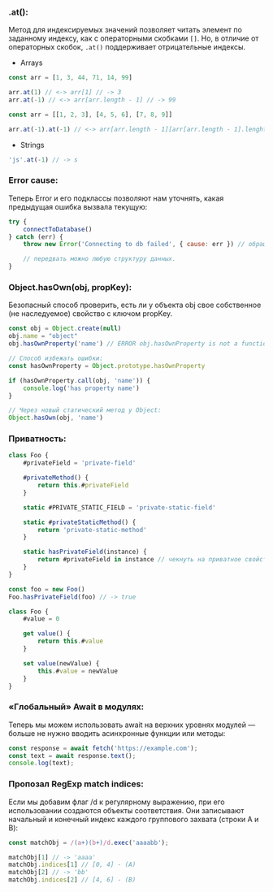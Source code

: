 ### .at():

Метод для индексируемых значений позволяет читать элемент по заданному индексу, как с операторными скобками `[]`. Но, в отличие от операторных скобок, `.at()` поддерживает отрицательные индексы.

* Arrays
```js
const arr = [1, 3, 44, 71, 14, 99]

arr.at(1) // <-> arr[1] // -> 3
arr.at(-1) // <-> arr[arr.length - 1] // -> 99
```
```js
const arr = [[1, 2, 3], [4, 5, 6], [7, 8, 9]]

arr.at(-1).at(-1) // <-> arr[arr.length - 1][arr[arr.length - 1].lenght - 1]
```

* Strings

```js
'js'.at(-1) // -> s
```

### Error cause:

Теперь Error и его подклассы позволяют нам уточнять, какая предыдущая ошибка вызвала текущую:

```js
try {
    connectToDatabase()
} catch (err) {
    throw new Error('Connecting to db failed', { cause: err }) // обращение error.cause. Возможно скоро сервисы для анализа ошибок Sentry, bugsnag смогут предоставлять более развернутую информацию по ошибке.

    // передвать можно любую структуру данных.
}
```

### Object.hasOwn(obj, propKey):

Безопасный способ проверить, есть ли у объекта obj свое собственное (не наследуемое) свойство с ключом propKey.

```js
const obj = Object.create(null)
obj.name = "object"
obj.hasOwnProperty('name') // ERROR obj.hasOwnProperty is not a function

// Способ избежать ошибки:
const hasOwnProperty = Object.prototype.hasOwnProperty

if (hasOwnProperty.call(obj, 'name')) {
    console.log('has property name')
}

// Через новый статический метод у Object:
Object.hasOwn(obj, 'name')
```

### Приватность:

```js
class Foo {
    #privateField = 'private-field'

    #privateMethod() {
        return this.#privateField
    }

    static #PRIVATE_STATIC_FIELD = 'private-static-field'

    static #privateStaticMethod() {
        return 'private-static-method'
    }

    static hasPrivateField(instance) {    
  	    return #privateField in instance // чекнуть на приватное свойство
    }
}

const foo = new Foo()
Foo.hasPrivateField(foo) // -> true
```
```js
class Foo {
    #value = 0

    get value() {
        return this.#value
    }

    set value(newValue) {
        this.#value = newValue
    }
}
```

### «Глобальный» Await в модулях:

Теперь мы можем использовать await на верхних уровнях модулей — больше не нужно вводить асинхронные функции или методы:

```js
const response = await fetch('https://example.com');
const text = await response.text();
console.log(text);
```

### Пропозал RegExp match indices:

Если мы добавим флаг /d к регулярному выражению, при его использовании создаются объекты соответствия. Они записывают начальный и конечный индекс каждого группового захвата (строки A и B):

```js
const matchObj = /(a+)(b+)/d.exec('aaaabb');

matchObj[1] // -> 'aaaa'
matchObj.indices[1] // [0, 4] - (A)
matchObj[2] // -> 'bb'
matchObj.indices[2] // [4, 6] - (B)
```

